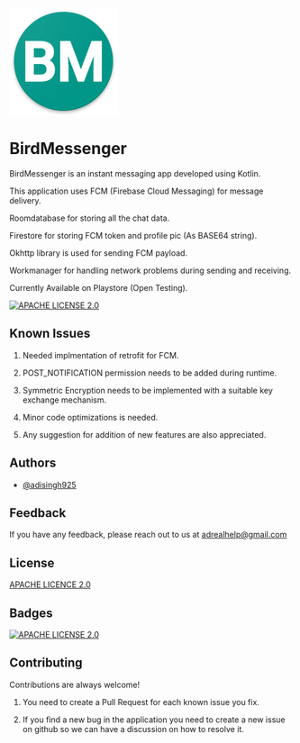 
![Logo](https://github.com/GDSC-KIIT/BirdMessenger/blob/master/app/src/main/res/drawable/app_icon.png?raw=true)


# BirdMessenger

BirdMessenger is an instant messaging app developed using Kotlin. 

This application uses FCM (Firebase Cloud Messaging) for message delivery.

Roomdatabase for storing all the chat data.
 
Firestore for storing FCM token and profile pic (As BASE64 string).

Okhttp library is used for sending FCM payload.

Workmanager for handling network problems during sending and receiving.

Currently Available on Playstore (Open Testing).

[![APACHE LICENSE 2.0](https://upload.wikimedia.org/wikipedia/commons/thumb/7/78/Google_Play_Store_badge_EN.svg/270px-Google_Play_Store_badge_EN.svg.png?20220907104002)](https://play.google.com/store/apps/details?id=com.adreal.birdmessenger)

## Known Issues

1. Needed implmentation of retrofit for FCM.

2. POST_NOTIFICATION permission needs to be added during runtime.

3. Symmetric Encryption needs to be implemented with a suitable key exchange mechanism.

4. Minor code optimizations is needed.

5. Any suggestion for addition of new features are also appreciated.


## Authors

- [@adisingh925](https://github.com/adisingh925)


## Feedback

If you have any feedback, please reach out to us at adrealhelp@gmail.com


## License

[APACHE LICENCE 2.0](https://github.com/GDSC-KIIT/BirdMessenger/blob/master/LICENSE)


## Badges

[![APACHE LICENSE 2.0](https://img.shields.io/badge/license-Apache%202-blue)](https://choosealicense.com/licenses/mit/)



## Contributing

Contributions are always welcome!

1. You need to create a Pull Request for each known issue you fix.

2. If you find a new bug in the application you need to create a new issue on github so we can have a discussion on how to resolve it.



